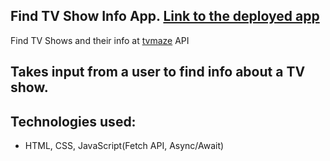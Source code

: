 ## Find TV Show Info App. [Link to the deployed app](https://nick404s.github.io/find-tv-show-app/)
Find TV Shows and their info at [tvmaze](https://www.tvmaze.com/api) API

## Takes input from a user to find info about a TV show.

## Technologies used:
- HTML, CSS, JavaScript(Fetch API, Async/Await)

